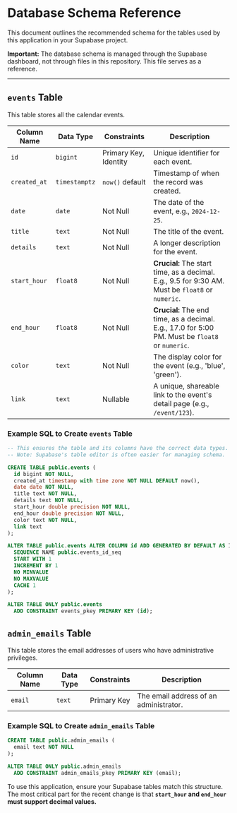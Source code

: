 # Database Schema Reference

This document outlines the recommended schema for the tables used by this application in your Supabase project.

**Important:** The database schema is managed through the Supabase dashboard, not through files in this repository. This file serves as a reference.

---

## `events` Table

This table stores all the calendar events.

| Column Name  | Data Type | Constraints       | Description                                                                 |
|--------------|-----------|-------------------|-----------------------------------------------------------------------------|
| `id`         | `bigint`  | Primary Key, Identity | Unique identifier for each event.                                           |
| `created_at` | `timestamptz`| `now()` default   | Timestamp of when the record was created.                                   |
| `date`       | `date`    | Not Null          | The date of the event, e.g., `2024-12-25`.                                    |
| `title`      | `text`    | Not Null          | The title of the event.                                                     |
| `details`    | `text`    | Not Null          | A longer description for the event.                                         |
| `start_hour` | `float8`  | Not Null          | **Crucial:** The start time, as a decimal. E.g., 9.5 for 9:30 AM. Must be `float8` or `numeric`. |
| `end_hour`   | `float8`  | Not Null          | **Crucial:** The end time, as a decimal. E.g., 17.0 for 5:00 PM. Must be `float8` or `numeric`. |
| `color`      | `text`    | Not Null          | The display color for the event (e.g., 'blue', 'green').                    |
| `link`       | `text`    | Nullable          | A unique, shareable link to the event's detail page (e.g., `/event/123`).   |

### Example SQL to Create `events` Table
```sql
-- This ensures the table and its columns have the correct data types.
-- Note: Supabase's table editor is often easier for managing schema.

CREATE TABLE public.events (
  id bigint NOT NULL,
  created_at timestamp with time zone NOT NULL DEFAULT now(),
  date date NOT NULL,
  title text NOT NULL,
  details text NOT NULL,
  start_hour double precision NOT NULL,
  end_hour double precision NOT NULL,
  color text NOT NULL,
  link text
);

ALTER TABLE public.events ALTER COLUMN id ADD GENERATED BY DEFAULT AS IDENTITY (
  SEQUENCE NAME public.events_id_seq
  START WITH 1
  INCREMENT BY 1
  NO MINVALUE
  NO MAXVALUE
  CACHE 1
);

ALTER TABLE ONLY public.events
  ADD CONSTRAINT events_pkey PRIMARY KEY (id);
```


## `admin_emails` Table

This table stores the email addresses of users who have administrative privileges.

| Column Name | Data Type | Constraints | Description                                   |
|-------------|-----------|-------------|-----------------------------------------------|
| `email`     | `text`    | Primary Key | The email address of an administrator.        |


### Example SQL to Create `admin_emails` Table
```sql
CREATE TABLE public.admin_emails (
  email text NOT NULL
);

ALTER TABLE ONLY public.admin_emails
  ADD CONSTRAINT admin_emails_pkey PRIMARY KEY (email);
```

To use this application, ensure your Supabase tables match this structure. The most critical part for the recent change is that **`start_hour` and `end_hour` must support decimal values.**

